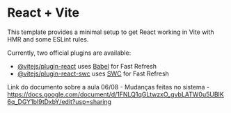 # React + Vite

This template provides a minimal setup to get React working in Vite with HMR and some ESLint rules.

Currently, two official plugins are available:

- [@vitejs/plugin-react](https://github.com/vitejs/vite-plugin-react/blob/main/packages/plugin-react/README.md) uses [Babel](https://babeljs.io/) for Fast Refresh
- [@vitejs/plugin-react-swc](https://github.com/vitejs/vite-plugin-react-swc) uses [SWC](https://swc.rs/) for Fast Refresh


Link do documento sobre a aula 06/08 - Mudanças feitas no sistema - https://docs.google.com/document/d/1FNLQ1qGLtwzxO_gvbLATW0u5UBIK6q_DGY1bl9tDxbY/edit?usp=sharing
